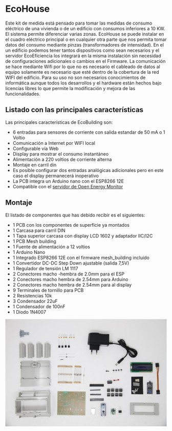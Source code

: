 # EcoHouse

Este kit de medida está pensado para tomar las medidas de consumo eléctrico de una vivienda o de un edificio con consumos inferiores a 10 KW. El sistema permite diferenciar varias zonas.
EcoHouse se puede instalar en el cuadro eléctrico principal o en cualquier otra parte  que nos permita tomar datos del consumo mediante pinzas (transformadores de intensidad). 
En el un edificio podemos tener tantos dispositivos como sean necesarios y el servidor EcoEficiencia los integrará en la misma instalación sin necesidad de configuraciones adicionales o cambios en el Firmware.
La comunicación se hace mediante Wifi por lo que no es necesario el cableado de datos al equipo solamente es necesario que esté dentro de la cobertura de la red WIFI del edificio. 
Para su uso no son necesarios conocimientos de informática aunque todos los desarrollos y el hardware están hechos bajo licencias libres lo que permite la modificación y mejora de las funcionalidades.

## Listado con las principales características
Las principales características de EcoBuilding son:
- 6 entradas para sensores de corriente con salida estandar de 50 mA o 1 Voltio
- Comunicación a Internet por WIFI local
- Configurable vía Web
- Display para mostrar el consumo instantáneo
- Alimentación a 220 voltios de corriente alterna
- Montaje en carril din
- Es posible configurar dos entradas analógicas adicionales pero en este caso el display permanecerá inoperativo
- La PCB integra un Arduino nano  con el ESP8266 12E
- Compatible con el [servidor de Open Energy Monitor](https://emoncms.org/)

## Montaje
El listado de componentes que has debido recibir es el siguientes:

- 1 PCB con los componentes de superficie ya montados
- 1 Carcasa para carril DIN
- 1 Tapa superior carcasa con display LCD 1602 y adaptador IIC/I2C
- 1 PCB Mesh building
- 1 Fuente de alimentación a 12 voltios
- 1 Arduino Nano
- 1 Integrado ESP8266 12E con el firmware mesh_building incluido
- 1 Convertidor DC-DC Step Down ajustable (salida 7,5V)
- 1 Regulador de tensión LM 1117
- 2 Conectores macho -hembra de 2.0mm para el ESP
- 2 Conectores macho hembra de 2.54mm para Arduino
- 2 Conectores macho hembra de 2.54mm para al display
- 9 Terminales de tornillo para PCB
- 2 Resistencias 10k 
- 3 Condensador 22uF
- 1 Condensador de 100nF
- 1 Diodo 1N4007

![ecohouse_componentes](docs/ecohouse_componentes.jpg)


